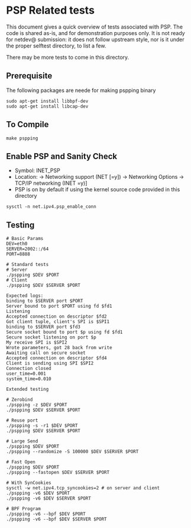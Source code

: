 # PSP Related tests
This document gives a quick overview of tests associated with PSP. The code is shared as-is, and for demonstration purposes only. It is not ready for netdev@ submission: it does not follow upstream style, nor is it under the proper selftest directory, to list a few.

There may be more tests to come in this directory.

## Prerequisite
The following packages are neede for making pspping binary
```
sudo apt-get install libbpf-dev
sudo apt-get install libcap-dev
```

## To Compile
```
make pspping
```

## Enable PSP and Sanity Check
  * Symbol: INET_PSP
  * Location: -> Networking support (NET [=y]) -> Networking Options -> TCP/IP networking (INET =y)]
  * PSP is on by default if using the kernel source code provided in this directory
```
sysctl -n net.ipv4.psp_enable_conn
```

## Testing
```
# Basic Params
DEV=eth0
SERVER=2002::/64
PORT=8888
```
```
# Standard tests
# Server
./pspping $DEV $PORT
# Client
./pspping $DEV $SERVER $PORT
```
```
Expected logs:
binding to $SERVER port $PORT
Server bound to port $PORT using fd $fd1
Listening
Accepted connection on descriptor $fd2
Got client tuple, client's SPI is $SPI1
binding to $SERVER port $fd3
Secure socket bound to port $p using fd $fd1
Secure socket listening on port $p
My receive SPI is $SPI2
Wrote parameters, got 28 back from write
Awaiting call on secure socket
Accepted connection on descriptor $fd4
Client is sending using SPI $SPI2
Connection closed
user_time=0.001
system_time=0.010
```
```
Extended testing

# Zerobind
./pspping -z $DEV $PORT
./pspping $DEV $SERVER $PORT

# Reuse port
./pspping -s -r1 $DEV $PORT
./pspping $DEV $SERVER $PORT

# Large Send
./pspping $DEV $PORT
./pspping --randomize -S 100000 $DEV $SERVER $PORT

# Fast Open
./pspping $DEV $PORT
./pspping --fastopen $DEV $SERVER $PORT

# With SynCookies
sysctl -w net.ipv4.tcp_syncookies=2 # on server and client
./pspping -v6 $DEV $PORT
./pspping -v6 $DEV $SERVER $PORT

# BPF Program
./pspping -v6 --bpf $DEV $PORT
./pspping -v6 --bpf $DEV $SERVER $PORT
```